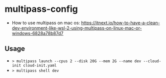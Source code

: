 # multipass-config

- How to use multipass on mac os: https://itnext.io/how-to-have-a-clean-dev-environment-like-wsl-2-using-multipass-on-linux-mac-or-windows-6828a78b87d7

## Usage
  - ` > multipass launch --cpus 2 --disk 20G --mem 2G --name dev --cloud-init cloud-init.yaml `
  - ` > multipass shell dev `
